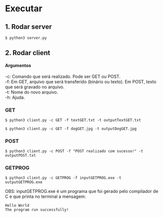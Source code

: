 # Executar
## 1. Rodar server
```
$ python3 server.py
```

## 2. Rodar client

#### Argumentos
-c: Comando que será realizado. Pode ser GET ou POST.   
-f: Em GET, arquivo que será transferido (binário ou texto). Em POST, texto que será gravado no arquivo.   
-t: Nome do novo arquivo.   
-h: Ajuda.   

### GET
```
$ python3 client.py -c GET -f textGET.txt -t outputTextGET.txt
```
```
$ python3 client.py -c GET -f dogGET.jpg -t outputDogGET.jpg
```

### POST
```
$ python3 client.py -c POST -f "POST realizado com sucesso!" -t outputPOST.txt
```

### GETPROG
```
$ python3 client.py -c GETPROG -f inputGETPROG.exe -t outputGETPROG.exe
```

OBS: inputGETPROG.exe é um programa que foi gerado pelo compilador de C e que printa no terminal a mensagem:    
```
Hello World
The program run successfully!
```